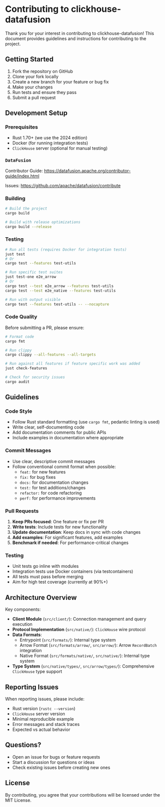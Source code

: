 # Contributing to clickhouse-datafusion

Thank you for your interest in contributing to clickhouse-datafusion! This document provides guidelines and instructions for contributing to the project.

## Getting Started

1. Fork the repository on GitHub
2. Clone your fork locally
3. Create a new branch for your feature or bug fix
4. Make your changes
5. Run tests and ensure they pass
6. Submit a pull request

## Development Setup

### Prerequisites

- Rust 1.70+ (we use the 2024 edition)
- Docker (for running integration tests)
- `ClickHouse` server (optional for manual testing)

### `DataFusion`

Contributor Guide:
https://datafusion.apache.org/contributor-guide/index.html

Issues:
https://github.com/apache/datafusion/contribute

### Building

```bash
# Build the project
cargo build

# Build with release optimizations
cargo build --release
```

### Testing

```bash
# Run all tests (requires Docker for integration tests)
just test
# Or
cargo test --features test-utils

# Run specific test suites
just test-one e2e_arrow
# Or
cargo test --test e2e_arrow --features test-utils
cargo test --test e2e_native --features test-utils

# Run with output visible
cargo test --features test-utils -- --nocapture
```

### Code Quality

Before submitting a PR, please ensure:

```bash
# Format code
cargo fmt

# Run clippy
cargo clippy --all-features --all-targets

# Run against all features if feature specific work was added
just check-features

# Check for security issues
cargo audit
```

## Guidelines

### Code Style

- Follow Rust standard formatting (use `cargo fmt`, pedantic linting is used)
- Write clear, self-documenting code
- Add documentation comments for public APIs
- Include examples in documentation where appropriate

### Commit Messages

- Use clear, descriptive commit messages
- Follow conventional commit format when possible:
  - `feat:` for new features
  - `fix:` for bug fixes
  - `docs:` for documentation changes
  - `test:` for test additions/changes
  - `refactor:` for code refactoring
  - `perf:` for performance improvements

### Pull Requests

1. **Keep PRs focused**: One feature or fix per PR
2. **Write tests**: Include tests for new functionality
3. **Update documentation**: Keep docs in sync with code changes
4. **Add examples**: For significant features, add examples
5. **Benchmark if needed**: For performance-critical changes

### Testing

- Unit tests go inline with modules
- Integration tests use Docker containers (via testcontainers)
- All tests must pass before merging
- Aim for high test coverage (currently at 90%+)

## Architecture Overview

Key components:

- **Client Module** (`src/client/`): Connection management and query execution
- **Protocol Implementation** (`src/native/`): `ClickHouse` wire protocol
- **Data Formats**:
  - Entrypoint (`src/formats/`): Internal type system
  - Arrow Format (`src/formats/arrow/`, `src/arrow/`): Arrow `RecordBatch` integration
  - Native Format (`src/formats/native/`, `src/native/`): Internal type system
- **Type System** (`src/native/types/`, `src/arrow/types/`): Comprehensive `ClickHouse` type support

## Reporting Issues

When reporting issues, please include:

- Rust version (`rustc --version`)
- `ClickHouse` server version
- Minimal reproducible example
- Error messages and stack traces
- Expected vs actual behavior

## Questions?

- Open an issue for bugs or feature requests
- Start a discussion for questions or ideas
- Check existing issues before creating new ones

## License

By contributing, you agree that your contributions will be licensed under the MIT License.
